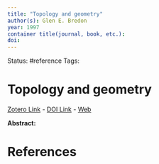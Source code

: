 ```yaml
---
title: "Topology and geometry"
author(s): Glen E. Bredon
year: 1997
container title(journal, book, etc.): 
doi: 
---
```

Status: #reference
Tags:
# Topology and geometry
[Zotero Link](zotero://select/items/@Bredon1997_TopologyGeometry) - [DOI Link](https://doi.org/) - [Web]()

**Abstract:** 

# References

